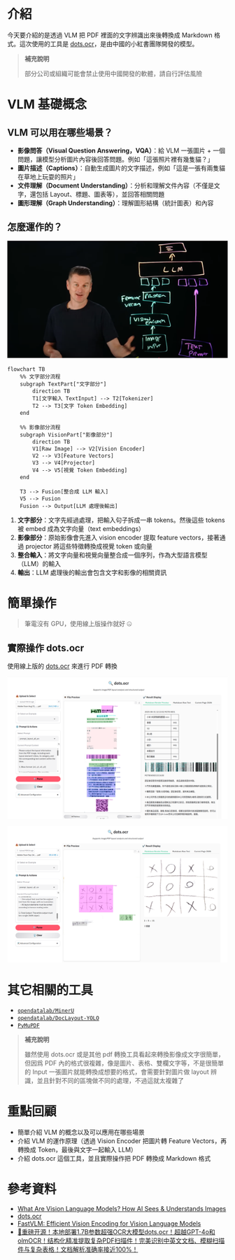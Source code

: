 # 介紹

今天要介紹的是透過 VLM 把 PDF 裡面的文字辨識出來後轉換成 Markdown 格式。這次使用的工具是 [dots.ocr](https://github.com/rednote-hilab/dots.ocr)，是由中國的小紅書團隊開發的模型。 

> **補充說明**
>
> 部分公司或組織可能會禁止使用中國開發的軟體，請自行評估風險

# VLM 基礎概念

## VLM 可以用在哪些場景？

- **影像問答（Visual Question Answering，VQA）**：給 VLM 一張圖片 + 一個問題，讓模型分析圖片內容後回答問題。例如「這張照片裡有幾隻貓？」
- **圖片描述（Captions）**：自動生成圖片的文字描述，例如「這是一張有兩隻貓在草地上玩耍的照片」
- **文件理解（Document Understanding）**：分析和理解文件內容（不僅是文字，還包括 Layout、標題、圖表等），並回答相關問題
- **圖形理解（Graph Understanding）**：理解圖形結構（統計圖表）和內容

## 怎麼運作的？

![20250914170816](https://raw.githubusercontent.com/hsiangjenli/pic-bed/main/images/20250914170816.png)

```mermaid
flowchart TB
    %% 文字部分流程
    subgraph TextPart["文字部分"]
        direction TB
        T1[文字輸入 TextInput] --> T2[Tokenizer]
        T2 --> T3[文字 Token Embedding]
    end

    %% 影像部分流程
    subgraph VisionPart["影像部分"]
        direction TB
        V1[Raw Image] --> V2[Vision Encoder]
        V2 --> V3[Feature Vectors]
        V3 --> V4[Projector]
        V4 --> V5[視覺 Token Embedding]
    end

    T3 --> Fusion[整合成 LLM 輸入]
    V5 --> Fusion
    Fusion --> Output[LLM 處理後輸出]
```

1. **文字部分**：文字先經過處理，把輸入句子拆成一串 tokens。然後這些 tokens 被 embed 成為文字向量（text embeddings）
1. **影像部分**：原始影像會先進入 vision encoder 提取 feature vectors，接著通過 projector 將這些特徵轉換成視覺 token 或向量
1. **整合輸入**：將文字向量和視覺向量整合成一個序列，作為大型語言模型（LLM）的輸入
2. **輸出**：LLM 處理後的輸出會包含文字和影像的相關資訊

# 簡單操作

> 筆電沒有 GPU，使用線上版操作就好 🤐

## 實際操作 dots.ocr

使用線上版的 [dots.ocr](https://dots-ocr.rednote-hilab.com/) 來進行 PDF 轉換

![20250914162155](https://raw.githubusercontent.com/hsiangjenli/pic-bed/main/images/20250914162155.png)

![20250914165559](https://raw.githubusercontent.com/hsiangjenli/pic-bed/main/images/20250914165559.png)


# 其它相關的工具

- [`opendatalab/MinerU`](https://github.com/opendatalab/MinerU)
- [`opendatalab/DocLayout-YOLO`](https://github.com/opendatalab/DocLayout-YOLO)
- [`PyMuPDF`](https://github.com/pymupdf/PyMuPDF)

> **補充說明**
>
> 雖然使用 dots.ocr 或是其他 pdf 轉換工具看起來轉換影像成文字很簡單，但因爲 PDF 內的格式很複雜，像是圖片、表格、雙欄文字等，不是很簡單的 Input 一張圖片就能轉換成想要的格式，會需要針對圖片做 layout 辨識，並且針對不同的區塊做不同的處理，不過這就太複雜了

# 重點回顧

- 簡單介紹 VLM 的概念以及可以應用在哪些場景
- 介紹 VLM 的運作原理（透過 Vision Encoder 把圖片轉 Feature Vectors，再轉換成 Token，最後與文字一起輸入 LLM）
- 介紹 dots.ocr 這個工具，並且實際操作把 PDF 轉換成 Markdown 格式

# 參考資料

- [What Are Vision Language Models? How AI Sees & Understands Images](https://youtu.be/lOD_EE96jhM)
- [dots.ocr](https://dots-ocr.rednote-hilab.com/)
- [FastVLM: Efficient Vision Encoding for Vision Language Models](https://machinelearning.apple.com/research/fast-vision-language-models)
- [🚀重磅开源！本地部署1.7B参数超强OCR大模型dots.ocr！超越GPT-4o和olmOCR！结构化精准提取复杂PDF扫描件！完美识别中英文文档、模糊扫描件与复杂表格！文档解析准确率接近100%！](https://zhuanlan.zhihu.com/p/1935120171573413613)